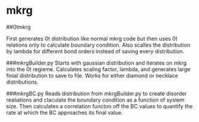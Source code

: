 # mkrg

##0tmkrg

First generates 0t distribution like normal mkrg code but then uses 0t relations only to calculate boundary condition. Also scalles the distribution by lambda for different bond orders instead of saving every distribution. 

###mkrgBuilder.py
Starts with gaussian distribution and iterates on mkrg into the 0t regieme. Calculates scaling factor, lambda, and generates large finial distribution to save to file. Works for either diamond or necklace distributions.

###mkrgBC.py
Reads distribution from mkrgBuilder.py to create disorder realiations and claculate the boundary condition as a function of system size. Then calculates a correlation functon off the BC values to quantify the rate at which the BC approaches its final value.

